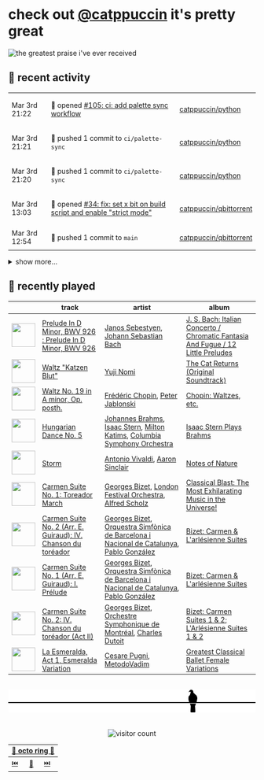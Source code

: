 # check out [@catppuccin](https://github.com/catppuccin) it's pretty great

![the greatest praise i've ever received](https://github.com/user-attachments/assets/ad888e4f-7a22-4eac-85a7-744eacd8eb46)

## 📅 recent activity

<!-- SCRIPT:REPLACE:GITHUB -->
<table>
<tbody>
<tr>
<td><span title='2025-03-03T21:22:08+00:00'>Mar 3rd 21:22</span></td>
<td>

🚀 opened [#105: ci: add palette sync workflow](https://github.com/catppuccin/python/pull/105)

</td>
<td>

[catppuccin/python](https://github.com/catppuccin/python)

</td>
</tr>
<tr>
<td><span title='2025-03-03T21:21:32+00:00'>Mar 3rd 21:21</span></td>
<td>

🚢 pushed 1 commit to `ci/palette-sync`

</td>
<td>

[catppuccin/python](https://github.com/catppuccin/python)

</td>
</tr>
<tr>
<td><span title='2025-03-03T21:20:33+00:00'>Mar 3rd 21:20</span></td>
<td>

🚢 pushed 1 commit to `ci/palette-sync`

</td>
<td>

[catppuccin/python](https://github.com/catppuccin/python)

</td>
</tr>
<tr>
<td><span title='2025-03-03T13:03:52+00:00'>Mar 3rd 13:03</span></td>
<td>

🚀 opened [#34: fix: set x bit on build script and enable "strict mode"](https://github.com/catppuccin/qbittorrent/pull/34)

</td>
<td>

[catppuccin/qbittorrent](https://github.com/catppuccin/qbittorrent)

</td>
</tr>
<tr>
<td><span title='2025-03-03T12:54:30+00:00'>Mar 3rd 12:54</span></td>
<td>

🚢 pushed 1 commit to `main`

</td>
<td>

[catppuccin/qbittorrent](https://github.com/catppuccin/qbittorrent)

</td>
</tr>
</tbody>
</table>

<details>
<summary>show more...</summary>
<table>
<tbody>
<tr>
<td><span title='2025-03-03T12:54:29+00:00'>Mar 3rd 12:54</span></td>
<td>

🎉 closed [#33: feat: remove bundled rcc.exe](https://github.com/catppuccin/qbittorrent/pull/33)

</td>
<td>

[catppuccin/qbittorrent](https://github.com/catppuccin/qbittorrent)

</td>
</tr>
<tr>
<td><span title='2025-03-03T12:52:31+00:00'>Mar 3rd 12:52</span></td>
<td>

🚢 pushed 1 commit to `feat/use-external-rcc`

</td>
<td>

[catppuccin/qbittorrent](https://github.com/catppuccin/qbittorrent)

</td>
</tr>
<tr>
<td><span title='2025-03-03T12:15:12+00:00'>Mar 3rd 12:15</span></td>
<td>

🚀 opened [#33: feat: remove bundled rcc.exe](https://github.com/catppuccin/qbittorrent/pull/33)

</td>
<td>

[catppuccin/qbittorrent](https://github.com/catppuccin/qbittorrent)

</td>
</tr>
<tr>
<td><span title='2025-03-02T10:49:14+00:00'>Mar 2nd 10:49</span></td>
<td>

🚢 pushed 1 commit to `main`

</td>
<td>

[catppuccin/whiskers](https://github.com/catppuccin/whiskers)

</td>
</tr>
<tr>
<td><span title='2025-03-02T10:49:14+00:00'>Mar 2nd 10:49</span></td>
<td>

🎉 closed [#77: docs: fix minor discrepancy in example output](https://github.com/catppuccin/whiskers/pull/77)

</td>
<td>

[catppuccin/whiskers](https://github.com/catppuccin/whiskers)

</td>
</tr>
<tr>
<td><span title='2025-03-02T10:48:53+00:00'>Mar 2nd 10:48</span></td>
<td>

🚀 opened [#77: docs: fix minor discrepancy in example output](https://github.com/catppuccin/whiskers/pull/77)

</td>
<td>

[catppuccin/whiskers](https://github.com/catppuccin/whiskers)

</td>
</tr>
<tr>
<td><span title='2025-03-01T15:42:23+00:00'>Mar 1st 15:42</span></td>
<td>

🚢 pushed 1 commit to `main`

</td>
<td>

[catppuccin/fish](https://github.com/catppuccin/fish)

</td>
</tr>
<tr>
<td><span title='2025-03-01T15:42:23+00:00'>Mar 1st 15:42</span></td>
<td>

🎉 closed [#26: docs: drop oh-my-fish installation instructions](https://github.com/catppuccin/fish/pull/26)

</td>
<td>

[catppuccin/fish](https://github.com/catppuccin/fish)

</td>
</tr>
<tr>
<td><span title='2025-03-01T15:42:14+00:00'>Mar 1st 15:42</span></td>
<td>

✅ closed [#25: [Bug] When installing with Oh My Fish](https://github.com/catppuccin/fish/issues/25)

</td>
<td>

[catppuccin/fish](https://github.com/catppuccin/fish)

</td>
</tr>
<tr>
<td><span title='2025-03-01T15:42:02+00:00'>Mar 1st 15:42</span></td>
<td>

🚀 opened [#26: docs: drop oh-my-fish installation instructions](https://github.com/catppuccin/fish/pull/26)

</td>
<td>

[catppuccin/fish](https://github.com/catppuccin/fish)

</td>
</tr>
<tr>
<td><span title='2025-03-01T15:38:24+00:00'>Mar 1st 15:38</span></td>
<td>

💬 commented on [#25: [Bug] When installing with Oh My Fish](https://github.com/catppuccin/fish/issues/25)

</td>
<td>

[catppuccin/fish](https://github.com/catppuccin/fish)

</td>
</tr>
<tr>
<td><span title='2025-03-01T15:17:13+00:00'>Mar 1st 15:17</span></td>
<td>

💬 commented on [#25: [Bug] When installing with Oh My Fish](https://github.com/catppuccin/fish/issues/25)

</td>
<td>

[catppuccin/fish](https://github.com/catppuccin/fish)

</td>
</tr>
</tbody>
</table>
</details>
<!-- SCRIPT:REPLACE:GITHUB -->

## 🎵 recently played

<!-- SCRIPT:REPLACE:SPOTIFY -->
| | track | artist | album |
| - | - | - | - |
| <img src="https://i.scdn.co/image/ab67616d0000485112a821c351fd7c5d66b93a9f" width="48" height="48"> | [Prelude In D Minor, BWV 926 : Prelude In D Minor, BWV 926](https://open.spotify.com/track/5ZUachQ574VccyTQL2MXRR) | [Janos Sebestyen](https://open.spotify.com/artist/3XqsvVsJuMXQsfVwpYZLFZ), [Johann Sebastian Bach](https://open.spotify.com/artist/5aIqB5nVVvmFsvSdExz408) | [J. S. Bach: Italian Concerto / Chromatic Fantasia And Fugue / 12 Little Preludes](https://open.spotify.com/track/5ZUachQ574VccyTQL2MXRR) |
| <img src="https://i.scdn.co/image/ab67616d000048516a8834a3768ea9f2fa489b4c" width="48" height="48"> | [Waltz "Katzen Blut"](https://open.spotify.com/track/1jxbEpJO05x0p81wVwYACl) | [Yuji Nomi](https://open.spotify.com/artist/2ItyqN4i9lNz49g421p0Cl) | [The Cat Returns (Original Soundtrack)](https://open.spotify.com/track/1jxbEpJO05x0p81wVwYACl) |
| <img src="https://i.scdn.co/image/ab67616d0000485152d50db1e508cb51041504ea" width="48" height="48"> | [Waltz No. 19 in A minor, Op. posth.](https://open.spotify.com/track/71MpmxCJ1TW05c7Fvv1SfI) | [Frédéric Chopin](https://open.spotify.com/artist/7y97mc3bZRFXzT2szRM4L4), [Peter Jablonski](https://open.spotify.com/artist/0mCOV3Lihl1xpkHv1ZY89E) | [Chopin: Waltzes, etc.](https://open.spotify.com/track/71MpmxCJ1TW05c7Fvv1SfI) |
| <img src="https://i.scdn.co/image/ab67616d00004851624db07214bc960bb678b45d" width="48" height="48"> | [Hungarian Dance No. 5](https://open.spotify.com/track/1PKtuxuLUbXeJNa05bfAOT) | [Johannes Brahms](https://open.spotify.com/artist/5wTAi7QkpP6kp8a54lmTOq), [Isaac Stern](https://open.spotify.com/artist/3HYV4ZdJ1LSOhPo5ehlEqF), [Milton Katims](https://open.spotify.com/artist/2JT5ZWU42A5WIjBh3Y9DKU), [Columbia Symphony Orchestra](https://open.spotify.com/artist/1iNPygduJOu0JnzasoDVLE) | [Isaac Stern Plays Brahms](https://open.spotify.com/track/1PKtuxuLUbXeJNa05bfAOT) |
| <img src="https://i.scdn.co/image/ab67616d000048517e171c4d765a8a338ad6a836" width="48" height="48"> | [Storm](https://open.spotify.com/track/6JNrZTngsgMzHVxKXAUt4A) | [Antonio Vivaldi](https://open.spotify.com/artist/2QOIawHpSlOwXDvSqQ9YJR), [Aaron Sinclair](https://open.spotify.com/artist/30qeoFS7dHDWrD9idbcpLf) | [Notes of Nature](https://open.spotify.com/track/6JNrZTngsgMzHVxKXAUt4A) |
| <img src="https://i.scdn.co/image/ab67616d00004851373d34158fc5c37732cda84d" width="48" height="48"> | [Carmen Suite No. 1: Toreador March](https://open.spotify.com/track/2IZDaVy6HTSYB2g2VT8tVl) | [Georges Bizet](https://open.spotify.com/artist/2D7RkvtKKb6E5UmbjQM1Jd), [London Festival Orchestra](https://open.spotify.com/artist/3akUqAy3Q1WqRZqceC4jW9), [Alfred Scholz](https://open.spotify.com/artist/5EaAvfbSNhNYXBc7Be9Zcj) | [Classical Blast: The Most Exhilarating Music in the Universe!](https://open.spotify.com/track/2IZDaVy6HTSYB2g2VT8tVl) |
| <img src="https://i.scdn.co/image/ab67616d00004851cd6b66777a67273b29d04430" width="48" height="48"> | [Carmen Suite No. 2 (Arr. E. Guiraud): IV. Chanson du toréador](https://open.spotify.com/track/725GsW9df2DPUCiDShUcC3) | [Georges Bizet](https://open.spotify.com/artist/2D7RkvtKKb6E5UmbjQM1Jd), [Orquestra Simfònica de Barcelona i Nacional de Catalunya](https://open.spotify.com/artist/3JMtC2Qi46h2vcbJfVYlgy), [Pablo González](https://open.spotify.com/artist/5cbPW0TtDXFDVlFHlUMPjD) | [Bizet: Carmen & L'arlésienne Suites](https://open.spotify.com/track/725GsW9df2DPUCiDShUcC3) |
| <img src="https://i.scdn.co/image/ab67616d00004851cd6b66777a67273b29d04430" width="48" height="48"> | [Carmen Suite No. 1 (Arr. E. Guiraud): I. Prélude](https://open.spotify.com/track/1NJH7ZNP1hFc5gAYD8S0gf) | [Georges Bizet](https://open.spotify.com/artist/2D7RkvtKKb6E5UmbjQM1Jd), [Orquestra Simfònica de Barcelona i Nacional de Catalunya](https://open.spotify.com/artist/3JMtC2Qi46h2vcbJfVYlgy), [Pablo González](https://open.spotify.com/artist/5cbPW0TtDXFDVlFHlUMPjD) | [Bizet: Carmen & L'arlésienne Suites](https://open.spotify.com/track/1NJH7ZNP1hFc5gAYD8S0gf) |
| <img src="https://i.scdn.co/image/ab67616d000048512b1b52ae89d7b35e9545f681" width="48" height="48"> | [Carmen Suite No. 2: IV. Chanson du toréador (Act II)](https://open.spotify.com/track/2ocZCCf7lbiicl37nghdrP) | [Georges Bizet](https://open.spotify.com/artist/2D7RkvtKKb6E5UmbjQM1Jd), [Orchestre Symphonique de Montréal](https://open.spotify.com/artist/4AcXapei4U7xnWecv9AEBd), [Charles Dutoit](https://open.spotify.com/artist/0Ku5VBNL7cfGXRhp2BxXEQ) | [Bizet: Carmen Suites 1 & 2; L'Arlésienne Suites 1 & 2](https://open.spotify.com/track/2ocZCCf7lbiicl37nghdrP) |
| <img src="https://i.scdn.co/image/ab67616d00004851270880c1941692829a1b02e7" width="48" height="48"> | [La Esmeralda, Act 1, Esmeralda Variation](https://open.spotify.com/track/5h4DP5IdBBalHP2zb5wDbw) | [Cesare Pugni](https://open.spotify.com/artist/2Bd1yI8KlQ6zni5mUfHjc4), [MetodoVadim](https://open.spotify.com/artist/6rjBkXX4ZcowJkjkfOycdE) | [Greatest Classical Ballet Female Variations](https://open.spotify.com/track/5h4DP5IdBBalHP2zb5wDbw) |

<!-- SCRIPT:REPLACE:SPOTIFY -->

<br>

<div align="center">

<picture>
    <source media="(prefers-color-scheme: light)" srcset="assets/pigeon-light.svg">
    <source media="(prefers-color-scheme: dark)" srcset="assets/pigeon-dark.svg">
    <img alt="pigeon sitting on a wire" src="assets/pigeon-light.svg">
</picture>

<br>
<br>

![visitor count](https://profile-counter.glitch.me/backwardspy/count.svg)

<table>
    <thead>
        <th colspan="3"><a href="https://octo-ring.com">🐙 octo ring 🐙</a></th>
    </thead>
    <tbody>
        <td><a href="https://octo-ring.com/p/backwardspy/prev">⏮️</a></td>
        <td><a href="https://octo-ring.com/p/backwardspy/random">🔀</a></td>
        <td><a href="https://octo-ring.com/p/backwardspy/next">⏭️</a></td>
    </tbody>
</table>

</div>
